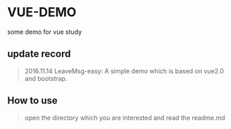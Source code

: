 # VUE-DEMO
some demo for vue study

## update record

> 2016.11.14    LeaveMsg-easy: A simple demo which is based on vue2.0 and bootstrap.

## How to use

> open the directory which you are interested and read the readme.md
